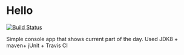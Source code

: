 # Hello
[![Build Status](https://travis-ci.org/DarkEagleGH/Hello.svg?branch=master)](https://travis-ci.org/DarkEagleGH/Hello)

Simple console app that shows current part of the day. Used JDK8 + maven+ jUnit + Travis CI

